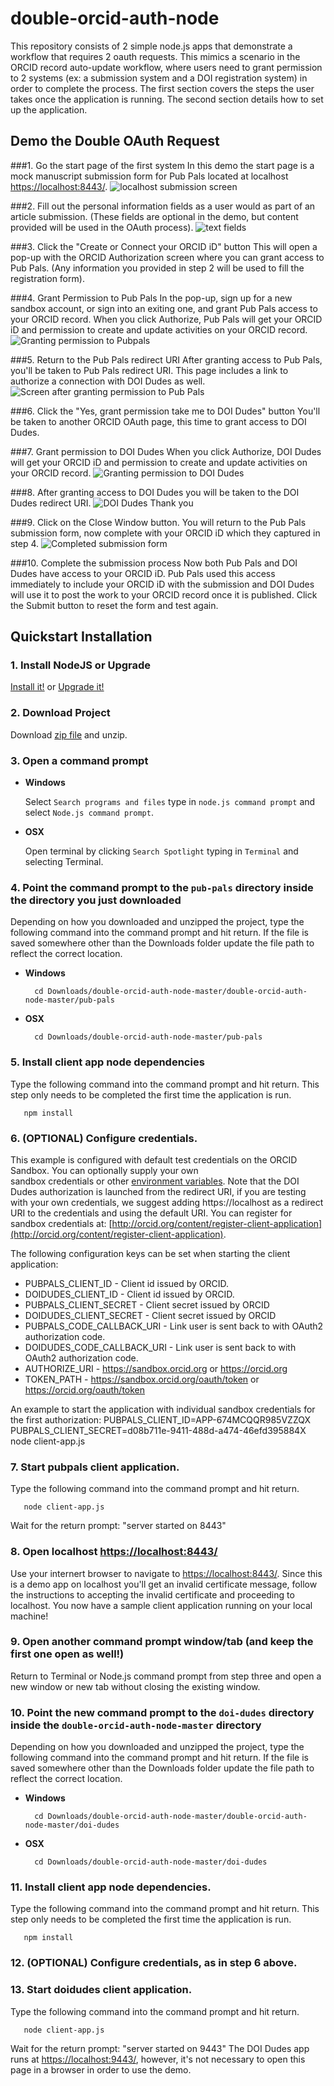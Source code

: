 # double-orcid-auth-node

This repository consists of 2 simple node.js apps that demonstrate a workflow that requires 2 oauth requests. This mimics a scenario in the ORCID record auto-update workflow, where users need to grant permission to 2 systems (ex: a submission system and a DOI registration system) in order to complete the process. The first section covers the steps the user takes once the application is running. The second section details how to set up the application.

## Demo the Double OAuth Request

###1. Go the start page of the first system
In this demo the start page is a mock manuscript submission form for Pub Pals located at localhost [https://localhost:8443/](https://localhost:8443/).
![localhost submission screen](/readme_images/submission_form.png "local host submission")

###2. Fill out the personal information fields as a user would as part of an article submission.
(These fields are optional in the demo, but content provided will be used in the OAuth process).
![text fields](/readme_images/author_fields.png "Add author name and email address")

###3. Click the "Create or Connect your ORCID iD" button
This will open a pop-up with the ORCID Authorization screen where you can grant access to Pub Pals. (Any information you provided in step 2 will be used to fill the registration form).

###4. Grant Permission to Pub Pals
In the pop-up, sign up for a new sandbox account, or sign into an exiting one, and grant Pub Pals access to your ORCID record. When you click Authorize, Pub Pals will get your ORCID iD and permission to create and update activities on your ORCID record.
![Granting permission to Pubpals](/readme_images/pubpals_permission.png "Grant permission to Pubpals")

###5. Return to the Pub Pals redirect URI
After granting access to Pub Pals, you'll be taken to Pub Pals redirect URI. This page includes a link to authorize a connection with DOI Dudes as well.
![Screen after granting permission to Pub Pals](/readme_images/pubpals_redirect.png "Redirect back to Pub Pals")

###6. Click the "Yes, grant permission take me to DOI Dudes" button
You'll be taken to another ORCID OAuth page, this time to grant access to DOI Dudes.

###7. Grant permission to DOI Dudes
When you click Authorize, DOI Dudes will get your ORCID iD and permission to create and update activities on your ORCID record.
![Granting permission to DOI Dudes](/readme_images/doidudes_permission.png "Grant permission to DOI Dudes")

###8. After granting access to DOI Dudes you will be taken to the DOI Dudes redirect URI. 
![DOI Dudes Thank you](/readme_images/doidudes_redirect.png "You have now granted DOI Dudes access to your record")

###9. Click on the Close Window button. You will return to the Pub Pals submission form, now complete with your ORCID iD which they captured in step 4. 
![Completed submission form](/readme_images/pubpals_complete.png "Completed Pub Pals submission form")

###10. Complete the submission process
Now both Pub Pals and DOI Dudes have access to your ORCID iD. Pub Pals used this access immediately to include your ORCID iD with the submission and DOI Dudes will use it to post the work to your ORCID record once it is published. Click the Submit button to reset the form and test again. 


## Quickstart Installation

### 1. Install NodeJS or Upgrade 

[Install it!](https://nodejs.org/)
or 
[Upgrade it!](http://davidwalsh.name/upgrade-nodejs)



### 2. Download Project

Download [zip file](https://github.com/ORCID/double-orcid-auth-node/archive/master.zip) and
 unzip.
   

### 3. Open a command prompt

* **Windows**
 
    Select `Search programs and files` type in `node.js command prompt` and select `Node.js command prompt`.
    
* **OSX**
 
    Open terminal by clicking `Search Spotlight` typing in `Terminal` and selecting Terminal.


### 4. Point the command prompt to the ```pub-pals``` directory inside the directory you just downloaded

Depending on how you downloaded and unzipped the project, type the following command into the command prompt and hit return. If the file is saved somewhere other than the Downloads folder update the file path to reflect the correct location.

* **Windows**

        cd Downloads/double-orcid-auth-node-master/double-orcid-auth-node-master/pub-pals

* **OSX**

        cd Downloads/double-orcid-auth-node-master/pub-pals

### 5. Install client app node dependencies
Type the following command into the command prompt and hit return. This step only needs to be completed the first time the application is run.

       npm install 

### 6. (OPTIONAL) Configure credentials. 

This example is configured with default test credentials on the ORCID Sandbox. You can optionally supply your own  
sandbox credentials or other [environment variables](http://en.wikipedia.org/wiki/Environment_variable). Note that the DOI Dudes authorization is launched from the redirect URI, if you are testing with your own credentials, we suggest adding https://localhost as a redirect URI to the credentials and using the default URI. You can register for sandbox credentials at:
[http://orcid.org/content/register-client-application](http://orcid.org/content/register-client-application). 

The following configuration keys can be set when starting the client application:

* PUBPALS_CLIENT_ID - Client id issued by ORCID.
* DOIDUDES_CLIENT_ID - Client id issued by ORCID.
* PUBPALS_CLIENT_SECRET - Client secret issued by ORCID
* DOIDUDES_CLIENT_SECRET - Client secret issued by ORCID
* PUBPALS_CODE_CALLBACK_URI - Link user is sent back to with OAuth2 authorization code.
* DOIDUDES_CODE_CALLBACK_URI - Link user is sent back to with OAuth2 authorization code.
* AUTHORIZE_URI - https://sandbox.orcid.org or https://orcid.org
* TOKEN_PATH - https://sandbox.orcid.org/oauth/token or https://orcid.org/oauth/token

An example to start the application with individual sandbox credentials for the first authorization:
		PUBPALS_CLIENT_ID=APP-674MCQQR985VZZQX PUBPALS_CLIENT_SECRET=d08b711e-9411-488d-a474-46efd395884X node client-app.js


### 7. Start pubpals client application.
Type the following command into the command prompt and hit return.

       node client-app.js

Wait for the return prompt: "server started on 8443"

### 8. Open localhost [https://localhost:8443/](https://localhost:8443/)
Use your internert browser to navigate to [https://localhost:8443/](https://localhost:8443/). Since this is a demo app on localhost you'll get an invalid certificate message, follow the instructions to accepting the invalid certificate and proceeding to localhost. You now have a sample client application running on your local machine!


### 9. Open another command prompt window/tab (and keep the first one open as well!)
Return to Terminal or Node.js command prompt from step three and open a new window or new tab without closing the existing window.

### 10. Point the new command prompt to the ```doi-dudes``` directory inside the ```double-orcid-auth-node-master``` directory

Depending on how you downloaded and unzipped the project, type the following command into the command prompt and hit return. If the file is saved somewhere other than the Downloads folder update the file path to reflect the correct location.

* **Windows**

        cd Downloads/double-orcid-auth-node-master/double-orcid-auth-node-master/doi-dudes

* **OSX**

        cd Downloads/double-orcid-auth-node-master/doi-dudes

### 11. Install client app node dependencies. 
Type the following command into the command prompt and hit return. This step only needs to be completed the first time the application is run.

       npm install 

### 12. (OPTIONAL) Configure credentials, as in step 6 above. 

### 13. Start doidudes client application.
Type the following command into the command prompt and hit return.

       node client-app.js

Wait for the return prompt: "server started on 9443" The DOI Dudes app runs at [https://localhost:9443/](https://localhost:9443/), however, it's not necessary to open this page in a browser in order to use the demo.
